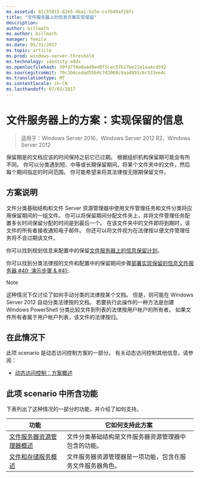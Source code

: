 ```yaml
---
ms.assetid: 81c55015-82e5-4ba1-b15e-cc7b49af28fc
title: "文件服务器上的信息方案实现保留"
description: 
author: billmath
ms.author: billmath
manager: femila
ms.date: 05/31/2017
ms.topic: article
ms.prod: windows-server-threshold
ms.technology: identity-adds
ms.openlocfilehash: 59fd7f0a0a4d9ed8f5cec57b17be21e1aa4cd592
ms.sourcegitcommit: 70c1b6cedad55b9c7d2068c9aa4891c6c533ee4c
ms.translationtype: MT
ms.contentlocale: zh-CN
ms.lasthandoff: 07/03/2017
---
```

# <a name="scenario-implement-retention-of-information-on-file-servers"></a>文件服务器上的方案：实现保留的信息

>适用于：Windows Server 2016，Windows Server 2012 R2、Windows Server 2012

保留期是的文档应该的时间保持之前它已过期。 根据组织机构保留期可能会有所不同。 你可以分类遇到短、中等或长期保留期间，将某个文件夹中的文件，然后每个期间指定的时间范围。 你可能希望来将其法律按无限期保留文件。  
  
## <a name="BKMK_OVER"></a>方案说明  
文件分类基础结构和文件 Server 资源管理器中使用文件管理任务和文件分类将应用保留期间的一组文件。 你可以将保留期间分配文件夹上，并将文件管理任务配置多长时间保留分配的时间是到最后一个。 在该文件夹中的文件即将到期时，该文件的所有者接收通知电子邮件。 你还可以将文件视为在法律按以便文件管理任务将不会过期该文件。  
  
你可以找到规划信息来配置中的保留[文件服务器上的信息保留计划](assetId:///edf13190-7077-455a-ac01-f534064a9e0c)。  
  
你可以找到分类法律按的文件和配置中的保留期间步骤[部署实现保留的信息文件服务器 #40; 演示步骤 & #41;](Deploy-Implementing-Retention-of-Information-on-File-Servers--Demonstration-Steps-.md).  
  
> [!NOTE]  
> 这种情况下仅讨论了如何手动分类的法律按某个文档。 但是，则可能在 Windows Server 2012 自动分类法律按的文档。 若要执行此操作的一种方法是创建 Windows PowerShell 分类比较文件到列表的法律按用户帐户的所有者。 如果文件所有者属于用户帐户列表，该文件的法律按归。  
  
## <a name="in-this-scenario"></a>在此情况下  
此项 scenario 是动态访问控制方案的一部分。 有关动态访问控制其他信息，请参阅：  
  
-   [动态访问控制：方案概述](Dynamic-Access-Control--Scenario-Overview.md)  
  
## <a name="BKMK_NEW"></a>此项 scenario 中所含功能  
下表列出了这种情况的一部分的功能，并介绍了如何支持。  
  
|功能|它如何支持此方案|  
|-----------|---------------------------------|  
|[文件服务器资源管理器概述](https://technet.microsoft.com/library/hh831701.aspx)|文件分类基础结构是文件服务器资源管理器中包含的功能。|  
|[文件和存储服务概述](https://technet.microsoft.com/library/hh831487.aspx)|文件服务器资源管理器是一项功能，包含在服务文件服务器角色。|  
  
  


